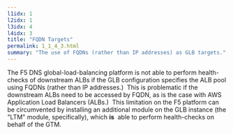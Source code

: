 ```yaml
---
l1idx: 1
l2idx: 1
l3idx: 4
l4idx: 3
title: "FQDN Targets"
permalink: 1_1_4_3.html
summary: "The use of FQDNs (rather than IP addresses) as GLB targets."
---
```


The F5 DNS global-load-balancing platform is not able to perform health-checks of downstream ALBs if the GLB configuration specifies the ALB pool using FQDNs (rather than IP addresses.)  This is problematic if the downstream ALBs need to be accessed by FQDN, as is the case with AWS Application Load Balancers (ALBs.)  This limitation on the F5 platform can be circumvented by installing an additional module on the GLB instance (the "LTM" module, specifically), which **is**  able to perform health-checks on behalf of the GTM.
